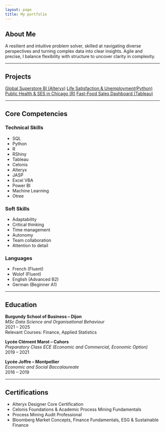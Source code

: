 ```yaml
---
layout: page
title: My portfolio
---
```


## About Me

A resilient and intuitive problem solver, skilled at navigating diverse perspectives and turning complex data into clear insights. Agile and precise, I balance flexibility with structure to uncover clarity in complexity.

---

## Projects
[Global Superstore BI (Alteryx)](/projects/GlobalSuperstoreBI.md)
[Life Satisfaction & Unemployment(Python)](/projects/LifeSatisfaction&WorkStress.md)
[Public Health & SES in Chicago (R)](/projects/PublicHealth&SocioeconomicAnalysisinChicago.md)
[Fast-Food Sales Dashboard (Tableau)](/projects/fast-food-sales.md)

---

## Core Competencies

### Technical Skills
- SQL
- Python
- R
- RShiny
- Tableau
- Celonis
- Alteryx
- JASP
- Excel VBA
- Power BI
- Machine Learning
- Otree

### Soft Skills
- Adaptability
- Critical thinking
- Time management
- Autonomy
- Team collaboration
- Attention to detail

### Languages
- French (Fluent)
- Wolof (Fluent)
- English (Advanced B2)
- German (Beginner A1)

---

## Education

**Burgundy School of Business – Dijon**  
*MSc Data Science and Organisational Behaviour*  
2021 – 2025  
Relevant Courses: Finance, Applied Statistics

**Lycée Clément Marot – Cahors**  
*Preparatory Class ECE (Economic and Commercial, Economic Option)*  
2019 – 2021

**Lycée Joffre – Montpellier**  
*Economic and Social Baccalaureate*  
2016 – 2019

---

## Certifications
- Alteryx Designer Core Certification
- Celonis Foundations & Academic Process Mining Fundamentals
- Process Mining Audit Professional
- Bloomberg Market Concepts, Finance Fundamentals, ESG & Sustainable Finance



